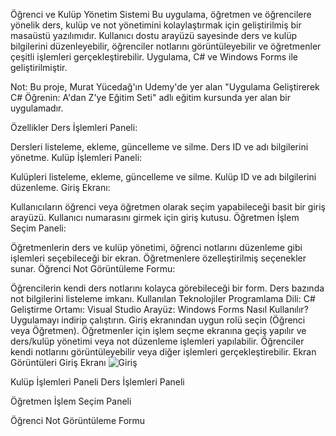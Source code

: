 Öğrenci ve Kulüp Yönetim Sistemi
Bu uygulama, öğretmen ve öğrencilere yönelik ders, kulüp ve not yönetimini kolaylaştırmak için geliştirilmiş bir masaüstü yazılımıdır. Kullanıcı dostu arayüzü sayesinde ders ve kulüp bilgilerini düzenleyebilir, öğrenciler notlarını görüntüleyebilir ve öğretmenler çeşitli işlemleri gerçekleştirebilir. Uygulama, C# ve Windows Forms ile geliştirilmiştir.

Not: Bu proje, Murat Yücedağ'ın Udemy'de yer alan "Uygulama Geliştirerek C# Öğrenin: A'dan Z'ye Eğitim Seti" adlı eğitim kursunda yer alan bir uygulamadır.

Özellikler
Ders İşlemleri Paneli:

Dersleri listeleme, ekleme, güncelleme ve silme.
Ders ID ve adı bilgilerini yönetme.
Kulüp İşlemleri Paneli:

Kulüpleri listeleme, ekleme, güncelleme ve silme.
Kulüp ID ve adı bilgilerini düzenleme.
Giriş Ekranı:

Kullanıcıların öğrenci veya öğretmen olarak seçim yapabileceği basit bir giriş arayüzü.
Kullanıcı numarasını girmek için giriş kutusu.
Öğretmen İşlem Seçim Paneli:

Öğretmenlerin ders ve kulüp yönetimi, öğrenci notlarını düzenleme gibi işlemleri seçebileceği bir ekran.
Öğretmenlere özelleştirilmiş seçenekler sunar.
Öğrenci Not Görüntüleme Formu:

Öğrencilerin kendi ders notlarını kolayca görebileceği bir form.
Ders bazında not bilgilerini listeleme imkanı.
Kullanılan Teknolojiler
Programlama Dili: C#
Geliştirme Ortamı: Visual Studio
Arayüz: Windows Forms
Nasıl Kullanılır?
Uygulamayı indirip çalıştırın.
Giriş ekranından uygun rolü seçin (Öğrenci veya Öğretmen).
Öğretmenler için işlem seçme ekranına geçiş yapılır ve ders/kulüp yönetimi veya not düzenleme işlemleri yapılabilir.
Öğrenciler kendi notlarını görüntüleyebilir veya diğer işlemleri gerçekleştirebilir.
Ekran Görüntüleri
Giriş Ekranı
![Giriş](https://github.com/user-attachments/assets/033fa2e4-a607-4d45-b2d9-9f91aa7876bf)


Kulüp İşlemleri Paneli
Ders İşlemleri Paneli


Öğretmen İşlem Seçim Paneli

Öğrenci Not Görüntüleme Formu
